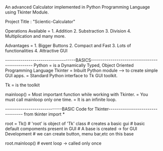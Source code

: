 An advanced Calculator implemented in Python Programming Language using Tkinter Module.

Project Title : "Scientic-Calculator"

Operations Available = 1. Addition 
                       2. Substraction 
                       3. Division 
                       4. Multiplication and many more.

Advantages = 1. Bigger Buttons 
             2. Compact and Fast 
             3. Lots of functionalities
             4. Attractive GUI

------------------------------------BASICS------------------------------------------------
Python = is a Dynamically Typed, Object Oriented Programming Language
Tkinter = Inbuilt Python module --> to create simple GUI apps.
        = Standard Python interface to Tk GUI toolkit.

Tk = is the toolkit

mainloop() = Most important function while working with Tkinter. = You must call mainloop only one time. = It is an infinite loop.

-----------------------------BASIC Code for Tkinter---------------------------------- 
from tkinter import *

root = Tk()                 # 'root' is object of 'Tk' class 
                            # creates a basic gui 
                            # basic default compoments present in GUI
                            # A base is created -> for GUI Development # we can create button, menu bar,etc on this base

root.mainloop() # event loop -> called only once
